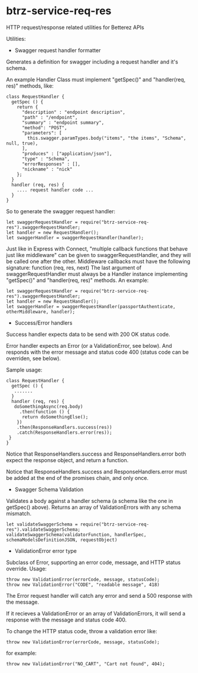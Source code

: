 btrz-service-req-res
====================

HTTP request/response related utilities for Betterez APIs

Utilities:

* Swagger request handler formatter

Generates a definition for swagger including a request handler and it's schema.

An example Handler Class must implement "getSpec()" and "handler(req, res)" methods, like:

    class RequestHandler {
      getSpec () {
        return {
          "description" : "endpoint description",
          "path" : "/endpoint",
          "summary" : "endpoint summary",
          "method": "POST",
          "parameters": [
            this.swagger.paramTypes.body("items", "the items", "Schema", null, true),
          ],
          "produces" : ["application/json"],
          "type" : "Schema",
          "errorResponses" : [],
          "nickname" : "nick"
        };
      }
      handler (req, res) {
        .... request handler code ...
      }
    }

So to generate the swagger request handler:

    let swaggerRequestHandler = require("btrz-service-req-res").swaggerRequestHandler;
    let handler = new RequestHandler();
    let swaggerHandler = swaggerRequestHandler(handler);

Just like in Express with Connect, "multiple callback functions that behave just like middleware" can be given to swaggerRequestHandler, and they will be called one after the other.
Middleware callbacks must have the following signature: function (req, res, next)
The last argument of swaggerRequestHandler must always be a Handler instance implementing "getSpec()" and "handler(req, res)" methods. 
An example:

    let swaggerRequestHandler = require("btrz-service-req-res").swaggerRequestHandler;
    let handler = new RequestHandler();
    let swaggerHandler = swaggerRequestHandler(passportAuthenticate, otherMiddleware, handler);

* Success/Error handlers

Success handler expects data to be send with 200 OK status code.

Error handler expects an Error (or a ValidationError, see below). And responds with the error message and status code 400 (status code can be overriden, see below).

Sample usage:

    class RequestHandler {
      getSpec () {
       .......
      }
      handler (req, res) {
       doSomethingAsync(req.body)
         .then(function () {
          return doSomethingElse();
        })
        .then(ResponseHandlers.success(res))
        .catch(ResponseHandlers.error(res));
     }
    }

Notice that ResponseHandlers.success and ResponseHandlers.error both expect the response object, and return a function.

Notice that ResponseHandlers.success and ResponseHandlers.error must be added at the end of the promises chain, and only once.

* Swagger Schema Validation

Validates a body against a handler schema (a schema like the one in getSpec() above).
Returns an array of ValidationErrors with any schema mismatch.
  
    let validateSwaggerSchema = require("btrz-service-req-res").validateSwaggerSchema;
    validateSwaggerSchema(validatorFunction, handlerSpec, schemaModelsDefinitionJSON, requestObject)

* ValidationError error type

Subclass of Error, supporting an error code, message, and HTTP status override.
Usage:

    throw new ValidationError(errorCode, message, statusCode);
    throw new ValidationError("CODE", "readable message", 418)

The Error request handler will catch any error and send a 500 response with the message.

If it recieves a ValidationError or an array of ValidationErrors, it will send a response with the message and status code 400.

To change the HTTP status code, throw a validation error like:

    throw new ValidationError(errorCode, message, statusCode);

for example:

    throw new ValidationError("NO_CART", "Cart not found", 404);

